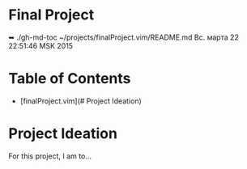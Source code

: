 # Final Project 

➥ ./gh-md-toc ~/projects/finalProject.vim/README.md                                                                                                                                                Вс. марта 22 22:51:46 MSK 2015

Table of Contents
=================

  * [finalProject.vim](# Project Ideation)

# Project Ideation
For this project, I am to...
